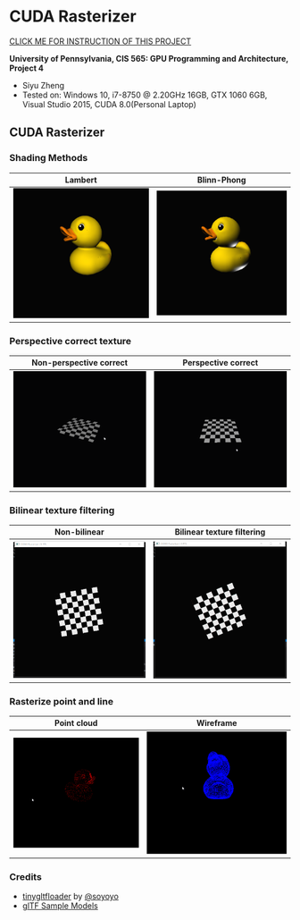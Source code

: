 CUDA Rasterizer
===============

[CLICK ME FOR INSTRUCTION OF THIS PROJECT](./INSTRUCTION.md)

**University of Pennsylvania, CIS 565: GPU Programming and Architecture, Project 4**

* Siyu Zheng
* Tested on: Windows 10, i7-8750 @ 2.20GHz 16GB, GTX 1060 6GB, Visual Studio 2015, CUDA 8.0(Personal Laptop)

## CUDA Rasterizer

### Shading Methods
| Lambert        | Blinn-Phong            |
| ------------- |:-------------:|
| ![](images/lambert.png)      | ![](images/blinn.png)   |

### Perspective correct texture 

| Non-perspective correct        | Perspective correct             |
| ------------- |:-------------:|
| ![](images/nonperspective.gif)      | ![](images/perspective.gif)   |

### Bilinear texture filtering
| Non-bilinear       | Bilinear  texture filtering            |
| ------------- |:-------------:|
| ![](images/nobilinear.png)      | ![](images/bilinear.png)   |

### Rasterize point and line
| Point cloud       | Wireframe            |
| ------------- |:-------------:|
| ![](images/point.gif)      | ![](images/line.gif)   |

### Credits

* [tinygltfloader](https://github.com/syoyo/tinygltfloader) by [@soyoyo](https://github.com/syoyo)
* [glTF Sample Models](https://github.com/KhronosGroup/glTF/blob/master/sampleModels/README.md)
